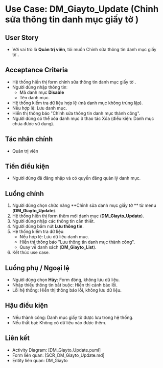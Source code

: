 # Use Case: DM_Giayto_Update (Chỉnh sửa thông tin danh mục giấy tờ )

## User Story
- Với vai trò là **Quản trị viên**, tôi muốn Chỉnh sửa thông tin danh mục giấy tờ .

## Acceptance Criteria
- Hệ thống hiển thị form chỉnh sửa thông tin danh mục giấy tờ .
- Người dùng nhập thông tin: 
   - Mã danh mục **Disable**
   - Tên danh mục. 
- Hệ thống kiểm tra dữ liệu hợp lệ (mã danh mục không trùng lặp).
- Nếu hợp lệ: Lưu danh mục.
- Hiển thị thông báo "Chỉnh sửa thông tin danh mục thành công".
- Người dùng có thể xóa danh mục ở thao tác Xóa (điều kiện: Danh mục chưa được sử dụng).

## Tác nhân chính
- Quản trị viên

## Tiền điều kiện
- Người dùng đã đăng nhập và có quyền đăng quản lý danh mục.

## Luồng chính
1. Người dùng chọn chức năng **Chỉnh sửa danh mục giấy tờ ** từ menu (**DM_Giayto_Update**).
2. Hệ thống hiển thị form thêm mới danh mục (**DM_Giayto_Update**).
3. Người dùng nhập các thông tin cần thiết.
4. Người dùng bấm nút **Lưu thông tin**.
5. Hệ thống kiểm tra dữ liệu:
   - Nếu hợp lệ: Lưu dữ liệu danh mục.
   - Hiển thị thông báo "Lưu thông tin danh mục thành công".
   - Quay về danh sách (**DM_Giayto_List**).
6. Kết thúc use case.

## Luồng phụ / Ngoại lệ
- Người dùng chọn **Hủy**: Form đóng, không lưu dữ liệu.
- Nhập thiếu thông tin bắt buộc: Hiển thị cảnh báo lỗi.
- Lỗi hệ thống: Hiển thị thông báo lỗi, không lưu dữ liệu.

## Hậu điều kiện
- Nếu thành công: Danh mục giấy tờ  được lưu trong hệ thống.
- Nếu thất bại: Không có dữ liệu nào được thêm.

## Liên kết
- Activity Diagram: [DM_Giayto_Update.puml]
- Form liên quan: [SCR_DM_Giayto_Update.md]
- Entity liên quan: DM_Giayto
